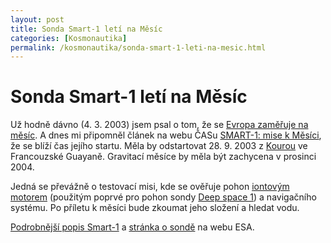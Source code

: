 ```yaml
---
layout: post
title: Sonda Smart-1 letí na Měsíc
categories: [Kosmonautika]
permalink: /kosmonautika/sonda-smart-1-leti-na-mesic.html
---
```

# Sonda Smart-1 letí na Měsíc

Už hodně dávno (4. 3. 2003) jsem psal o tom, že se [Evropa zaměřuje na měsíc](http://www.techblog.cz/kosmonautika/evropa-miri-na-mesic.html). A dnes mi připomněl článek na webu ČASu [SMART-1: mise k Měsíci](http://www.astro.cz/cz/news/show.php?id=1038), že se blíží čas jejího startu. Měla by odstartovat 28. 9. 2003 z [Kourou](http://mek.kosmo.cz/kdromy/esa/kourou/index.htm) ve Francouzské Guayaně. Gravitací měsíce by měla být zachycena v prosinci 2004.

Jedná se převážně o testovací misi, kde se ověřuje pohon [iontovým motorem](http://hp.ujf.cas.cz/~wagner/prednasky/energie/slunce/pohon.html) (použitým poprvé pro pohon sondy [Deep space 1](http://www.aldebaran.cz/sondy/sondy/98_Deep_Space_1.html)) a navigačního systému. Po příletu k měsíci bude zkoumat jeho složení a hledat vodu.

[Podrobnější popis Smart-1](http://mek.kosmo.cz/sondy/ostatni/smart1/) a [stránka o sondě](http://www.esa.int/SPECIALS/SMART-1/) na webu ESA.

